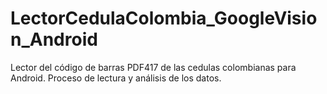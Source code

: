 # LectorCedulaColombia_GoogleVision_Android
Lector del código de barras PDF417 de las cedulas colombianas para Android. Proceso de lectura y análisis de los datos.
